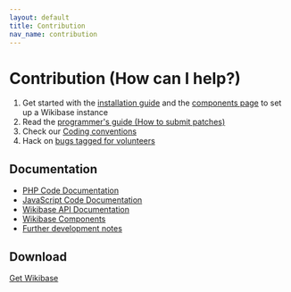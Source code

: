 ```yaml
---
layout: default
title: Contribution
nav_name: contribution
---
```


# Contribution (How can I help?)
1. Get started with the [installation guide]({{site.url}}/usage) and the [components page]({{site.url}}/components) to set up a Wikibase instance
2. Read the [programmer's guide (How to submit patches)](https://www.mediawiki.org/wiki/Wikibase/Programmer%27s_guide_to_Wikibase)
3. Check our [Coding conventions](https://www.mediawiki.org/wiki/Wikibase/Coding_conventions)
4. Hack on [bugs tagged for volunteers](https://bugzilla.wikimedia.org/buglist.cgi?keywords=need-volunteer%2C%20&keywords_type=allwords&emailcc1=1&list_id=151541&resolution=---&emailtype1=exact&emailassigned_to1=1&query_format=advanced&email1=wikidata-bugs%40lists.wikimedia.org)

## Documentation
- [PHP Code Documentation](http://wbdoc.wmflabs.org/)
- [JavaScript Code Documentation](http://wbdoc.wmflabs.org/js)
- [Wikibase API Documentation](https://www.mediawiki.org/wiki/Wikibase/API)
- [Wikibase Components]({{site.url}}/components)
- [Further development notes](https://www.mediawiki.org/wiki/Wikibase/Notes)

<h2 id="download">Download</h2>
<a class="btn btn-primary btn-lg" href="https://github.com/wikimedia/mediawiki-extensions-Wikibase">
	<i class="fa fa-github-alt"></i> Get Wikibase
</a>
